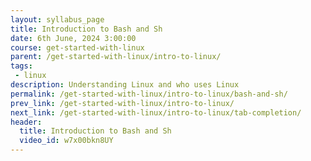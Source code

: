 ```yaml
---
layout: syllabus_page
title: Introduction to Bash and Sh
date: 6th June, 2024 3:00:00
course: get-started-with-linux
parent: /get-started-with-linux/intro-to-linux/
tags:
 - linux
description: Understanding Linux and who uses Linux
permalink: /get-started-with-linux/intro-to-linux/bash-and-sh/
prev_link: /get-started-with-linux/intro-to-linux/
next_link: /get-started-with-linux/intro-to-linux/tab-completion/
header:
  title: Introduction to Bash and Sh
  video_id: w7x00bkn8UY
---
```

